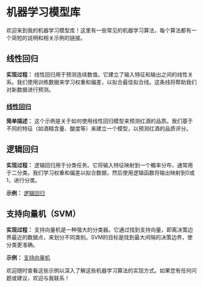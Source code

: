# 机器学习模型库

欢迎来到我的机器学习模型库！这里有一些常见的机器学习算法，每个算法都有一个简短的说明和相关示例的链接。

## 线性回归

**实现过程：** 线性回归用于预测连续数值。它建立了输入特征和输出之间的线性关系。我们使用训练数据来学习权重和偏差，以拟合最佳拟合线。这条线将帮助我们对新数据进行预测。

### [线性回归](https://github.com/frenkiefang/machine_learning/blob/main/linear_regression.ipynb)

**简单描述：** 这个示例是关于如何使用线性回归模型来预测红酒的品质。我们基于不同的特征（如酒精含量、酸度等）来建立一个模型，以预测红酒的品质评分。

## 逻辑回归

**实现过程：** 逻辑回归用于分类任务。它将输入特征映射到一个概率分布，通常用于二分类。我们学习权重和偏差以拟合数据，然后使用逻辑函数将输出映射到0或1，进行分类。

**示例：** [逻辑回归](link-to-your-logistic-regression-notebook.ipynb)

## 支持向量机（SVM）

**实现过程：** 支持向量机是一种强大的分类器。它通过找到支持向量，即离决策边界最近的数据点，来划分不同类别。SVM的目标是找到最大间隔的决策边界，使分类更准确。

**示例：** [支持向量机](link-to-your-svm-notebook.ipynb)

欢迎随时查看这些示例以深入了解这些机器学习算法的实现方式。如果您有任何问题或建议，欢迎与我联系！

